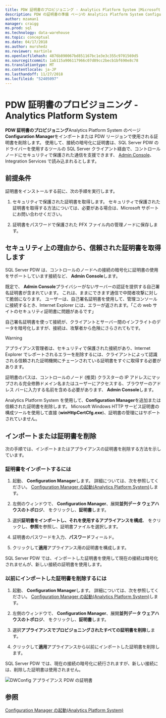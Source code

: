 ```yaml
---
title: PDW 証明書のプロビジョニング - Analytics Platform System |Microsoft Docs
description: PDW の証明書の準備 ページの Analytics Platform System Configuration Manager では、インポートまたは PDW リージョンで使用される証明書を削除します。
author: mzaman1
manager: craigg
ms.prod: sql
ms.technology: data-warehouse
ms.topic: conceptual
ms.date: 04/17/2018
ms.author: murshedz
ms.reviewer: martinle
ms.openlocfilehash: 4876b890067bd851167bc1e3e3c355c9701569d5
ms.sourcegitcommit: 1ab115a906117966c07d89cc2becb1bf690e8c78
ms.translationtype: MT
ms.contentlocale: ja-JP
ms.lasthandoff: 11/27/2018
ms.locfileid: "52405097"
---
```

# <a name="pdw-certificate-provisioning---analytics-platform-system"></a>PDW 証明書のプロビジョニング - Analytics Platform System
**PDW 証明書のプロビジョニング**Analytics Platform System のページ**Configuration Manager**をインポートまたは PDW リージョンで使用される証明書を削除します。 使用して、接続の暗号化に証明書は、SQL Server PDW のドライバーを使用するツールの SQL Server クライアント経由で、コントロール ノードにセキュリティで保護された通信を支援できます、 [Admin Console](monitor-the-appliance-by-using-the-admin-console.md)、Integration Services で読み込まれるとします。  
  
## <a name="prerequisites"></a>前提条件  
証明書をインストールする前に、次の手順を実行します。  
  
1.  セキュリティで保護された証明書を取得します。 セキュリティで保護された証明書を取得する方法については、必要がある場合は、Microsoft サポートにお問い合わせください。  
  
2.  証明書をパスワードで保護された PFX ファイル内の管理ノードに保存します。  
  
## <a name="for-security-reasons-obtain-a-trusted-certificate"></a>セキュリティ上の理由から、信頼された証明書を取得します  
SQL Server PDW は、コントロールのノードへの接続の暗号化に証明書の使用をサポートしています接続など、 **Admin Console**します。  
  
既定で、 **Admin Console**プライバシーがないサーバーの認証を提供する自己署名証明書が含まれています。 これは、ままにできます通信で中間者攻撃に対して脆弱になります。 ユーザーは、自己署名証明書を使用して、管理コンソールに接続するとき、Internet Explorer には、エラーが返されます。「この web サイトのセキュリティ証明書に問題があるです」  
  
自己署名証明書を使って接続が、クライアントとサーバー間のインフライトのデータを暗号化しますが、接続は、攻撃者から危険にさらされてもです。  
  
> [!WARNING]  
> アプライアンス管理者は、セキュリティで保護された接続があり、Internet Explorer でレポートされるエラーを削除するには、クライアントによって認識される信頼された証明機関にチェーンされている証明書をすぐに取得する必要があります。  
  
証明書のパスは、コントロールのノード (推奨) クラスターの IP アドレスにマップされる完全修飾ドメイン名またはユーザーにアクセスする、ブラウザーのアドレス バーに入力する名前を含める必要があります、 **Admin Console**します。  
  
Analytics Platform System を使用して、**Configuration Manager**を追加または信頼された証明書を削除します。 Microsoft Windows HTTP サービス証明書の構成ツールを使用して直接 (**winHttpCertCfg.exe**)、証明書の管理にはサポートされていません。  
  
## <a name="import-or-remove-the-certificate"></a>インポートまたは証明書を削除  
次の手順では、インポートまたはアプライアンスの証明書を削除する方法を示しています。  
  
### <a name="to-import-the-certificate"></a>証明書をインポートするには  
  
1.  起動、 **Configuration Manager**します。 詳細については、次を参照してください。 [Configuration Manager の起動&#40;Analytics Platform System&#41;](launch-the-configuration-manager.md)します。  
  
2.  左側のウィンドウで、 **Configuration Manager**、展開**並列データ ウェアハウスのトポロジ**、 をクリックし、**証明書**します。  
  
3.  選択**証明書をインポートし、それを使用するアプライアンスを構成**、 をクリックし、**参照**を参照し、証明書ファイルを選択します。  
  
4.  証明書のパスワードを入力、**パスワード**フィールド。  
  
5.  クリックして**適用**アプライアンス用の証明書を構成します。  
  
SQL Server PDW では、インポートした証明書を使用して現在の接続は暗号化されませんが、新しい接続の証明書を使用します。  
  
### <a name="to-remove-the-previously-imported-certificate"></a>以前にインポートした証明書を削除するには  
  
1.  起動、 **Configuration Manager**します。 詳細については、次を参照してください。 [Configuration Manager の起動&#40;Analytics Platform System&#41;](launch-the-configuration-manager.md)します。  
  
2.  左側のウィンドウで、 **Configuration Manager**、展開**並列データ ウェアハウスのトポロジ**、 をクリックし、**証明書**します。  
  
3.  選択**アプライアンスでプロビジョニングされたすべての証明書を削除**します。  
  
4.  クリックして**適用**アプライアンスから以前にインポートした証明書を削除します。  
  
SQL Server PDW では、現在の接続の暗号化に続行されますが、新しい接続には、削除した証明書は使用されません。  
  
![DWConfig アプライアンス PDW の証明書](./media/pdw-certificate-provisioning/SQL_Server_PDW_DWConfig_ApplPDWCert.png "SQL_Server_PDW_DWConfig_ApplPDWCert")  
  
## <a name="see-also"></a>参照  
[Configuration Manager の起動&#40;Analytics Platform System&#41;](launch-the-configuration-manager.md)  
<!-- MISSING LINKS [HDInsight Certificate Provisioning &#40;Analytics Platform System&#41;](hdinsight-certificate-provisioning.md)  -->  
  
